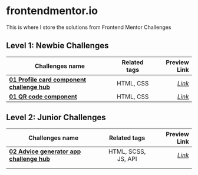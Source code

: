 # frontendmentor.io

This is where I store the solutions from Frontend Mentor Challenges

## Level 1: Newbie Challenges

| Challenges name   | Related tags  | Preview Link  |
| ----------------- |:-------------:| -----:|
| **[01 Profile card component challenge hub](https://github.com/gerichilli/frontendmentor.io/tree/main/01%20Profile%20card%20component%20challenge%20hub)** | HTML, CSS | *[Link](https://quizzical-fermat-dfa052.netlify.app/)* |
| **[01 QR code component](https://github.com/gerichilli/frontendmentor.io/tree/main/01%20QR%20code%20component)** | HTML, CSS | *[Link](https://zealous-mestorf-5b2048.netlify.app/)* |

## Level 2: Junior Challenges

| Challenges name   | Related tags  | Preview Link  |
| ----------------- |:-------------:| -----:|
| **[02 Advice generator app challenge hub](https://github.com/gerichilli/frontendmentor.io/tree/main/02%20Advice%20generator%20app%20challenge%20hub)** | HTML, SCSS, JS, API | *[Link](https://sharp-mayer-6828fc.netlify.app/)* |
|          |      |    |
|      |      |    |
